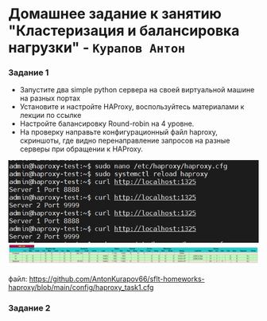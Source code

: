 # Домашнее задание к занятию "Кластеризация и балансировка нагрузки" - `Курапов Антон`


### Задание 1
* Запустите два simple python сервера на своей виртуальной машине на разных портах
* Установите и настройте HAProxy, воспользуйтесь материалами к лекции по ссылке
* Настройте балансировку Round-robin на 4 уровне.
* На проверку направьте конфигурационный файл haproxy, скриншоты, где видно перенаправление запросов на разные серверы при обращении к HAProxy.

![alt text](https://github.com/AntonKurapov66/sflt-homeworks-haproxy/blob/main/img/1_1.PNG)
![alt text](https://github.com/AntonKurapov66/sflt-homeworks-haproxy/blob/main/img/1_0.PNG)

файл: https://github.com/AntonKurapov66/sflt-homeworks-haproxy/blob/main/config/haproxy_task1.cfg
### Задание 2

